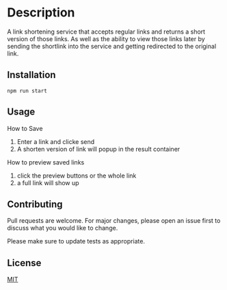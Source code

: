 # Description

A link shortening service that accepts regular links and returns a short version of those links. As
well as the ability to view those links later by sending the shortlink into the service and getting
redirected to the original link.

## Installation

```node
npm run start
```

## Usage

How to Save

1. Enter a link and clicke send
2. A shorten version of link will popup in the result container

How to preview saved links

1. click the preview buttons or the whole link
2. a full link will show up

## Contributing

Pull requests are welcome. For major changes, please open an issue first to discuss what you would like to change.

Please make sure to update tests as appropriate.

## License

[MIT](https://choosealicense.com/licenses/mit/)
